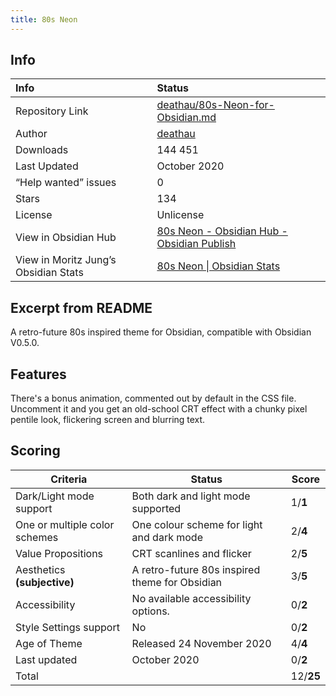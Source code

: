 ```yaml
---
title: 80s Neon
---
```


## Info
| Info | Status |
| :---- | :---- |
| Repository Link | [deathau/80s-Neon-for-Obsidian.md](https://github.com/deathau/80s-Neon-for-Obsidian.md)  |
| Author | [deathau](https://github.com/deathau/) |
| Downloads | 144 451 |
| Last Updated | October 2020 |
| “Help wanted” issues | 0 |
| Stars | 134 |
| License | Unlicense |
| View in Obsidian Hub | [80s Neon \- Obsidian Hub \- Obsidian Publish](https://publish.obsidian.md/hub/02+-+Community+Expansions/02.05+All+Community+Expansions/Themes/80s+Neon) |
| View in Moritz Jung’s Obsidian Stats | [80s Neon \| Obsidian Stats](https://www.moritzjung.dev/obsidian-stats/themes/80s-neon/) |

## Excerpt from README

A retro-future 80s inspired theme for Obsidian, compatible with Obsidian V0.5.0.

## Features

There's a bonus animation, commented out by default in the CSS file.  
Uncomment it and you get an old-school CRT effect with a chunky pixel pentile look, flickering screen and blurring text.

## Scoring
| Criteria | Status | Score |
| ---- | ---- | ---- |
| Dark/Light mode support | Both dark and light mode supported | 1/**1** |
| One or multiple color schemes | One colour scheme for light and dark mode | 2/**4** |
| Value Propositions | CRT scanlines and flicker | 2/**5** |
| Aesthetics **(subjective)** | A retro-future 80s inspired theme for Obsidian | 3/**5** |
| Accessibility | No available accessibility options. | 0/**2** |
| Style Settings support | No | 0/**2** |
| Age of Theme | Released 24 November 2020 | 4/**4** |
| Last updated | October 2020 | 0/**2** |
| Total |  | 12/**25** |